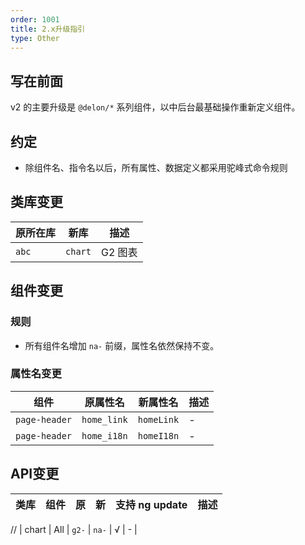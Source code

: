 ```yaml
---
order: 1001
title: 2.x升级指引
type: Other
---
```


## 写在前面

v2 的主要升级是 `@delon/*` 系列组件，以中后台最基础操作重新定义组件。

## 约定

- 除组件名、指令名以后，所有属性、数据定义都采用驼峰式命令规则

## 类库变更

| 原所在库 | 新库 | 描述 |
| ------ | ---- | --- |
| `abc` | `chart` | G2 图表 |

## 组件变更

### 规则

- 所有组件名增加 `na-` 前缀，属性名依然保持不变。

### 属性名变更

| 组件 | 原属性名 | 新属性名 | 描述 |
| ------ | ------ | ---- | --- |
| `page-header` | `home_link` | `homeLink` | - |
| `page-header` | `home_i18n` | `homeI18n` | - |

## API变更

| 类库 | 组件 | 原 | 新 | 支持 ng update | 描述 |
| --- | ---- | -- | -- | -- | -- |


// | chart | All | `g2-` | `na-` | √ | - |
